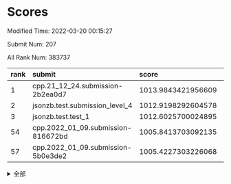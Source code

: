 # Scores

Modified Time: 2022-03-20 00:15:27

Submit Num: 207

All Rank Num: 383737

| rank |               submit               |       score        |       sigma        | pk_num |
| :--- | :--------------------------------- | :----------------- | :----------------- | :----- |
| 1    | cpp.21_12_24.submission-2b2ea0d7   | 1013.9843421956609 | 0.8035149315058777 | 7413   |
| 2    | jsonzb.test.submission_level_4     | 1012.9198292604578 | 0.7950997654132794 | 7413   |
| 3    | jsonzb.test.test_1                 | 1012.6025700024895 | 0.7886370852946495 | 7420   |
| 54   | cpp.2022_01_09.submission-816672bd | 1005.8413703092135 | 0.7228611442523769 | 7414   |
| 57   | cpp.2022_01_09.submission-5b0e3de2 | 1005.4227303226068 | 0.7160637408385437 | 7419   |


<details>
<summary>全部</summary>

| rank |                 submit                 |       score        |       sigma        | pk_num |
| :--- | :------------------------------------- | :----------------- | :----------------- | :----- |
| 1    | cpp.21_12_24.submission-2b2ea0d7       | 1013.9843421956609 | 0.8035149315058777 | 7413   |
| 2    | jsonzb.test.submission_level_4         | 1012.9198292604578 | 0.7950997654132794 | 7413   |
| 3    | jsonzb.test.test_1                     | 1012.6025700024895 | 0.7886370852946495 | 7420   |
| 4    | gobigger.level_3.submission_level_3_46 | 1012.2473584803346 | 0.7919465811172164 | 7415   |
| 5    | gobigger.level_3.submission_level_3_14 | 1011.0078615192671 | 0.7717160281007273 | 7416   |
| 6    | gobigger.level_3.submission_level_3_15 | 1010.9851218832289 | 0.7710143525390086 | 7420   |
| 7    | gobigger.level_3.submission_level_3_28 | 1010.9642933027665 | 0.8115140163556314 | 7418   |
| 8    | gobigger.level_3.submission_level_3_36 | 1010.8673562471831 | 0.7669185257189071 | 7413   |
| 9    | gobigger.level_3.submission_level_3_20 | 1010.8622930821342 | 0.7690882527147985 | 7422   |
| 10   | gobigger.level_3.submission_level_3_40 | 1010.8567996374272 | 0.7824355649513368 | 7413   |
| 11   | gobigger.level_3.submission_level_3_49 | 1010.7184946789201 | 0.7862705463244309 | 7412   |
| 12   | gobigger.level_3.submission_level_3_43 | 1010.7083709684191 | 0.7484775022292233 | 7418   |
| 13   | gobigger.level_3.submission_level_3_33 | 1010.6810157004031 | 0.7488520169191182 | 7414   |
| 14   | gobigger.level_3.submission_level_3_37 | 1010.5985868040876 | 0.7668591656581787 | 7413   |
| 15   | gobigger.level_3.submission_level_3_6  | 1010.5956118467757 | 0.7538526386648888 | 7418   |
| 16   | gobigger.level_3.submission_level_3_16 | 1010.5387557993002 | 0.7593477783269396 | 7420   |
| 17   | gobigger.level_3.submission_level_3_44 | 1010.472796635773  | 0.7639562325507375 | 7417   |
| 18   | gobigger.level_3.submission_level_3_29 | 1010.4312734732005 | 0.7463717841779091 | 7411   |
| 19   | gobigger.level_3.submission_level_3_1  | 1010.3642165180813 | 0.7573084729634743 | 7411   |
| 20   | gobigger.level_3.submission_level_3_5  | 1010.3558413156901 | 0.7677847419663356 | 7412   |
| 21   | gobigger.level_3.submission_level_3_21 | 1010.2721504176006 | 0.7715810302844196 | 7416   |
| 22   | gobigger.level_3.submission_level_3_0  | 1010.1706349643329 | 0.7291111691211416 | 7413   |
| 23   | gobigger.level_3.submission_level_3_31 | 1010.1092994555208 | 0.7525944728507665 | 7411   |
| 24   | gobigger.level_3.submission_level_3_19 | 1010.1008653563413 | 0.7413987486190227 | 7418   |
| 25   | gobigger.level_3.submission_level_3_3  | 1009.9997920717096 | 0.7612328570049303 | 7414   |
| 26   | gobigger.level_3.submission_level_3_32 | 1009.9831757900711 | 0.7644796175974921 | 7418   |
| 27   | gobigger.level_3.submission_level_3_47 | 1009.9633301614504 | 0.764137947909584  | 7415   |
| 28   | gobigger.level_3.submission_level_3_25 | 1009.888278373799  | 0.7613015428365176 | 7414   |
| 29   | gobigger.level_3.submission_level_3_45 | 1009.8768314673972 | 0.7567344007229021 | 7413   |
| 30   | gobigger.level_3.submission_level_3_10 | 1009.8162988101218 | 0.7611619620928558 | 7418   |
| 31   | gobigger.level_3.submission_level_3_38 | 1009.6322585196147 | 0.728274599403706  | 7419   |
| 32   | gobigger.level_3.submission_level_3_18 | 1009.6188737686083 | 0.7608824119850823 | 7413   |
| 33   | gobigger.level_3.submission_level_3_7  | 1009.612031730759  | 0.7579741363750796 | 7416   |
| 34   | gobigger.level_3.submission_level_3_27 | 1009.5907470705994 | 0.7551949819128709 | 7418   |
| 35   | gobigger.level_3.submission_level_3_30 | 1009.5863688846918 | 0.7609296252887892 | 7411   |
| 36   | gobigger.level_3.submission_level_3_24 | 1009.5593557352652 | 0.7671126433533303 | 7415   |
| 37   | gobigger.level_3.submission_level_3_12 | 1009.5285299781874 | 0.7431319345211087 | 7412   |
| 38   | gobigger.level_3.submission_level_3_22 | 1009.5123953398197 | 0.7365486066064678 | 7416   |
| 39   | gobigger.level_3.submission_level_3_4  | 1009.4488269668627 | 0.7423101993118322 | 7416   |
| 40   | gobigger.level_3.submission_level_3_42 | 1009.4470903552644 | 0.7689870030881606 | 7414   |
| 41   | gobigger.level_3.submission_level_3_23 | 1009.4367617795639 | 0.7525087576710074 | 7418   |
| 42   | gobigger.level_3.submission_level_3_34 | 1009.4206902890295 | 0.7723337468904214 | 7415   |
| 43   | gobigger.level_3.submission_level_3_13 | 1009.4027065288916 | 0.7486314696615164 | 7420   |
| 44   | gobigger.level_3.submission_level_3_2  | 1009.3799621544767 | 0.7441036115524425 | 7417   |
| 45   | gobigger.level_3.submission_level_3_26 | 1009.112704603568  | 0.754708888803536  | 7410   |
| 46   | gobigger.level_3.submission_level_3_8  | 1009.1046218871004 | 0.7520359413707343 | 7420   |
| 47   | gobigger.level_3.submission_level_3_39 | 1009.0343270096637 | 0.7370793927495329 | 7419   |
| 48   | gobigger.level_3.submission_level_3_48 | 1008.9399463024829 | 0.7638812573506831 | 7411   |
| 49   | gobigger.level_3.submission_level_3_9  | 1008.8723700562128 | 0.770838660164841  | 7413   |
| 50   | gobigger.level_3.submission_level_3_35 | 1008.808796325132  | 0.7242452262090787 | 7414   |
| 51   | gobigger.level_3.submission_level_3_11 | 1008.728773239524  | 0.7554066242480392 | 7417   |
| 52   | gobigger.level_3.submission_level_3_41 | 1008.6778918087765 | 0.7508906352401993 | 7413   |
| 53   | gobigger.level_3.submission_level_3_17 | 1008.0965366773341 | 0.7457402184692603 | 7418   |
| 54   | cpp.2022_01_09.submission-816672bd     | 1005.8413703092135 | 0.7228611442523769 | 7414   |
| 55   | gobigger.level_1.submission_level_1_46 | 1005.6594500512268 | 0.726378757981951  | 7410   |
| 56   | gobigger.level_1.submission_level_1_25 | 1005.4593982097663 | 0.7318027757972532 | 7416   |
| 57   | cpp.2022_01_09.submission-5b0e3de2     | 1005.4227303226068 | 0.7160637408385437 | 7419   |
| 58   | gobigger.level_1.submission_level_1_39 | 1005.1034001639789 | 0.7420246065409614 | 7417   |
| 59   | gobigger.level_1.submission_level_1_16 | 1004.8359654425207 | 0.7261630017907394 | 7414   |
| 60   | gobigger.level_1.submission_level_1_38 | 1004.6217911713715 | 0.7170724455897294 | 7414   |
| 61   | gobigger.level_1.submission_level_1_23 | 1004.4863844039091 | 0.7242530281438352 | 7417   |
| 62   | gobigger.level_1.submission_level_1_32 | 1004.3618600594358 | 0.7078452634703836 | 7412   |
| 63   | gobigger.level_1.submission_level_1_14 | 1004.3098075973842 | 0.7259604678130135 | 7416   |
| 64   | gobigger.level_1.submission_level_1_3  | 1004.2901078453253 | 0.7192637798845848 | 7417   |
| 65   | gobigger.level_1.submission_level_1_36 | 1004.2100830601074 | 0.718685173418489  | 7413   |
| 66   | gobigger.level_1.submission_level_1_43 | 1004.1793215896665 | 0.7142992256080899 | 7417   |
| 67   | gobigger.level_1.submission_level_1_29 | 1004.0717993719963 | 0.7284498763672831 | 7415   |
| 68   | gobigger.level_1.submission_level_1_45 | 1004.0706741879723 | 0.708153199830612  | 7419   |
| 69   | gobigger.level_1.submission_level_1_5  | 1003.9825675133588 | 0.713350124003149  | 7415   |
| 70   | gobigger.level_1.submission_level_1_48 | 1003.9009031913159 | 0.7142650071439177 | 7416   |
| 71   | gobigger.level_1.submission_level_1_13 | 1003.8881791005965 | 0.7127524183848694 | 7417   |
| 72   | gobigger.level_1.submission_level_1_30 | 1003.8259144102651 | 0.7215395822887499 | 7419   |
| 73   | gobigger.level_1.submission_level_1_41 | 1003.782040492971  | 0.729030742012495  | 7411   |
| 74   | gobigger.level_1.submission_level_1_35 | 1003.7195181632019 | 0.7172796295764448 | 7405   |
| 75   | gobigger.level_1.submission_level_1_21 | 1003.5092588461425 | 0.7107550467754266 | 7415   |
| 76   | gobigger.level_1.submission_level_1_49 | 1003.4909721637471 | 0.7126832952983775 | 7415   |
| 77   | gobigger.level_1.submission_level_1_2  | 1003.3630628437454 | 0.7143643897565428 | 7414   |
| 78   | gobigger.level_1.submission_level_1_40 | 1003.3169460588819 | 0.7169146613767398 | 7414   |
| 79   | gobigger.level_1.submission_level_1_7  | 1003.2692266666412 | 0.7110173563277399 | 7418   |
| 80   | gobigger.level_1.submission_level_1_1  | 1003.268575085337  | 0.716048472488343  | 7409   |
| 81   | gobigger.level_1.submission_level_1_0  | 1003.2479245621089 | 0.7144881219255781 | 7416   |
| 82   | gobigger.level_1.submission_level_1_8  | 1003.2062330160346 | 0.7207777014988881 | 7422   |
| 83   | gobigger.level_1.submission_level_1_47 | 1003.0946424267403 | 0.710051037671502  | 7415   |
| 84   | gobigger.level_1.submission_level_1_42 | 1003.0573821587262 | 0.7210869257108178 | 7412   |
| 85   | gobigger.level_1.submission_level_1_18 | 1003.0322891753657 | 0.7255083580111967 | 7410   |
| 86   | gobigger.level_1.submission_level_1_22 | 1002.9930978750955 | 0.705542518139758  | 7409   |
| 87   | gobigger.level_1.submission_level_1_27 | 1002.9751694779637 | 0.7111869316384695 | 7417   |
| 88   | gobigger.level_1.submission_level_1_28 | 1002.960584994988  | 0.7232096611461607 | 7417   |
| 89   | gobigger.level_1.submission_level_1_44 | 1002.8629641434717 | 0.7150310166485675 | 7421   |
| 90   | gobigger.level_1.submission_level_1_34 | 1002.8211522687553 | 0.7171744997509993 | 7415   |
| 91   | gobigger.level_1.submission_level_1_6  | 1002.806012979751  | 0.7166966466621246 | 7417   |
| 92   | gobigger.level_1.submission_level_1_15 | 1002.6858320650545 | 0.7120914254015652 | 7421   |
| 93   | gobigger.level_1.submission_level_1_20 | 1002.6250656110516 | 0.7142156365562138 | 7418   |
| 94   | gobigger.level_1.submission_level_1_10 | 1002.5884366884071 | 0.7151240731680698 | 7410   |
| 95   | gobigger.level_1.submission_level_1_33 | 1002.5667453318803 | 0.71481322134731   | 7414   |
| 96   | gobigger.level_1.submission_level_1_4  | 1002.5015193971198 | 0.7296280625382076 | 7414   |
| 97   | gobigger.level_1.submission_level_1_37 | 1002.4987840440477 | 0.7180012242672544 | 7415   |
| 98   | gobigger.level_1.submission_level_1_24 | 1002.486531471599  | 0.7100133189388443 | 7411   |
| 99   | gobigger.level_1.submission_level_1_19 | 1002.4476080213619 | 0.7117660423580003 | 7415   |
| 100  | gobigger.level_1.submission_level_1_31 | 1002.1128948493963 | 0.7099881647189035 | 7416   |
| 101  | gobigger.level_1.submission_level_1_17 | 1002.0282028205236 | 0.730573190974215  | 7411   |
| 102  | gobigger.level_1.submission_level_1_11 | 1002.0179272419008 | 0.7126320024041466 | 7412   |
| 103  | gobigger.level_1.submission_level_1_9  | 1001.9342249524598 | 0.7108805140341701 | 7411   |
| 104  | gobigger.level_1.submission_level_1_12 | 1001.8636627806884 | 0.7158250126761693 | 7413   |
| 105  | gobigger.level_1.submission_level_1_26 | 1001.3810943451431 | 0.7082033766134471 | 7417   |
| 106  | gobigger.random.submission_random_46   | 998.0629054262193  | 0.7079690630511015 | 7417   |
| 107  | gobigger.random.submission_random_9    | 997.3571597444344  | 0.7050414215374871 | 7418   |
| 108  | gobigger.random.submission_random_22   | 997.2850928414936  | 0.6969765974433179 | 7418   |
| 109  | gobigger.random.submission_random_8    | 996.9995066193504  | 0.6996567810322967 | 7413   |
| 110  | gobigger.random.submission_random_32   | 996.7859015710461  | 0.7022255141843684 | 7417   |
| 111  | gobigger.random.submission_random_12   | 996.71415426755    | 0.7143425047882824 | 7419   |
| 112  | gobigger.random.submission_random_38   | 996.6951944584016  | 0.7158761781472728 | 7413   |
| 113  | gobigger.random.submission_random_5    | 996.6141895909401  | 0.7202619815536168 | 7417   |
| 114  | gobigger.random.submission_random_17   | 996.5524919177846  | 0.7006672886168893 | 7412   |
| 115  | gobigger.random.submission_random_13   | 996.5184822282599  | 0.7285945620189133 | 7418   |
| 116  | gobigger.random.submission_random_37   | 996.4687585952952  | 0.712861526531066  | 7418   |
| 117  | gobigger.random.submission_random_16   | 996.4681857156806  | 0.7142860663504409 | 7413   |
| 118  | gobigger.random.submission_random_7    | 996.4640382236695  | 0.6964106343900873 | 7414   |
| 119  | gobigger.random.submission_random_11   | 996.4137499489153  | 0.7037340891949719 | 7419   |
| 120  | gobigger.random.submission_random_20   | 996.3973763248756  | 0.7087009961810623 | 7420   |
| 121  | gobigger.random.submission_random_49   | 996.3037431970506  | 0.7156643879527196 | 7414   |
| 122  | gobigger.random.submission_random_28   | 996.2729891283499  | 0.707756053377737  | 7413   |
| 123  | gobigger.random.submission_random_41   | 996.2090376905483  | 0.7003894729624897 | 7415   |
| 124  | gobigger.random.submission_random_36   | 996.2074893305467  | 0.7086567111434483 | 7415   |
| 125  | gobigger.random.submission_random_23   | 996.197416143238   | 0.7115747445819172 | 7415   |
| 126  | gobigger.random.submission_random_1    | 996.1956648102921  | 0.6944249169273982 | 7413   |
| 127  | gobigger.random.submission_random_18   | 996.1671430469752  | 0.7179703378926876 | 7415   |
| 128  | gobigger.random.submission_random_3    | 996.1078904787756  | 0.7051133495043143 | 7416   |
| 129  | gobigger.random.submission_random_47   | 996.0457656792986  | 0.7068509071588156 | 7417   |
| 130  | gobigger.random.submission_random_19   | 995.9601198136653  | 0.7259348676426773 | 7416   |
| 131  | gobigger.random.submission_random_34   | 995.9256242269508  | 0.6971952469689816 | 7408   |
| 132  | gobigger.random.submission_random_45   | 995.9216332630746  | 0.7022692655406082 | 7415   |
| 133  | gobigger.random.submission_random_42   | 995.9104252143135  | 0.7163617541400674 | 7411   |
| 134  | gobigger.random.submission_random_35   | 995.7703693197201  | 0.7176901509617477 | 7418   |
| 135  | gobigger.random.submission_random_39   | 995.7644071534083  | 0.7272839269697672 | 7419   |
| 136  | gobigger.random.submission_random_40   | 995.7423893678946  | 0.7139324604105888 | 7418   |
| 137  | gobigger.random.submission_random_33   | 995.7293115737915  | 0.7036644341462013 | 7420   |
| 138  | gobigger.random.submission_random_31   | 995.7278342071712  | 0.7086813449275037 | 7415   |
| 139  | gobigger.random.submission_random_2    | 995.6237071171407  | 0.7196569174670128 | 7418   |
| 140  | gobigger.random.submission_random_27   | 995.6194471623559  | 0.7187803199141876 | 7418   |
| 141  | gobigger.random.submission_random_21   | 995.592079980702   | 0.7177981499581509 | 7421   |
| 142  | gobigger.random.submission_random_25   | 995.558146306753   | 0.7060206105255215 | 7414   |
| 143  | gobigger.random.submission_random_30   | 995.5319286183851  | 0.7114041727239054 | 7416   |
| 144  | gobigger.random.submission_random_48   | 995.5119048909019  | 0.7124228006923521 | 7419   |
| 145  | gobigger.random.submission_random_6    | 995.4829075034964  | 0.711940667708431  | 7413   |
| 146  | gobigger.random.submission_random_26   | 995.4602015686697  | 0.7144207141271657 | 7422   |
| 147  | gobigger.random.submission_random_43   | 995.3708613851128  | 0.7134878569823712 | 7412   |
| 148  | gobigger.random.submission_random_29   | 995.3029862178859  | 0.7113697960308583 | 7412   |
| 149  | gobigger.random.submission_random_14   | 995.2612194397839  | 0.7121311425119887 | 7411   |
| 150  | gobigger.random.submission_random_44   | 995.2581772465988  | 0.7217922106721217 | 7412   |
| 151  | gobigger.random.submission_random_24   | 995.1936403293901  | 0.7218647727507538 | 7418   |
| 152  | gobigger.random.submission_random_0    | 995.0868438734341  | 0.7090018895081074 | 7419   |
| 153  | gobigger.random.submission_random_15   | 994.9466874089236  | 0.7280882667277764 | 7415   |
| 154  | gobigger.random.submission_random_4    | 994.4718314864083  | 0.722568018688393  | 7419   |
| 155  | gobigger.level_2.submission_level_2_30 | 994.4502744105902  | 0.7334222311517485 | 7418   |
| 156  | gobigger.random.submission_random_10   | 994.4061960972161  | 0.7282930521464379 | 7411   |
| 157  | gobigger.level_2.submission_level_2_37 | 993.6297683397538  | 0.7563193871712093 | 7414   |
| 158  | gobigger.level_2.submission_level_2_22 | 993.4637173276844  | 0.755954694057432  | 7420   |
| 159  | gobigger.level_2.submission_level_2_8  | 993.3304999551934  | 0.7311684759314409 | 7410   |
| 160  | gobigger.level_2.submission_level_2_45 | 993.1194274877886  | 0.7293173038084925 | 7418   |
| 161  | gobigger.level_2.submission_level_2_39 | 992.8380140135012  | 0.7490217979594749 | 7412   |
| 162  | gobigger.level_2.submission_level_2_33 | 992.8266530595419  | 0.7359373355458779 | 7416   |
| 163  | gobigger.level_2.submission_level_2_23 | 992.8058538722499  | 0.7334456462054507 | 7414   |
| 164  | gobigger.level_2.submission_level_2_49 | 992.8053750069781  | 0.7465086427908536 | 7417   |
| 165  | gobigger.level_2.submission_level_2_19 | 992.7702103889695  | 0.7428952078423722 | 7414   |
| 166  | gobigger.level_2.submission_level_2_26 | 992.7203407359601  | 0.7425631799968619 | 7413   |
| 167  | gobigger.level_2.submission_level_2_28 | 992.7021641449496  | 0.7288118691853472 | 7417   |
| 168  | gobigger.level_2.submission_level_2_13 | 992.6666682814209  | 0.7244498725601973 | 7412   |
| 169  | gobigger.level_2.submission_level_2_48 | 992.6334103345663  | 0.7441454543186219 | 7415   |
| 170  | gobigger.level_2.submission_level_2_9  | 992.5570342271001  | 0.7384406405214626 | 7414   |
| 171  | gobigger.level_2.submission_level_2_10 | 992.5509853148104  | 0.7323820447106533 | 7419   |
| 172  | gobigger.level_2.submission_level_2_38 | 992.5468290041031  | 0.7559981557526545 | 7416   |
| 173  | gobigger.level_2.submission_level_2_18 | 992.3671643090269  | 0.7591464264896982 | 7416   |
| 174  | gobigger.level_2.submission_level_2_5  | 992.3012207810049  | 0.7537846003196551 | 7408   |
| 175  | gobigger.level_2.submission_level_2_35 | 992.2852938199919  | 0.7382754561536228 | 7413   |
| 176  | gobigger.level_2.submission_level_2_46 | 992.2805065407853  | 0.7419710566071174 | 7419   |
| 177  | gobigger.level_2.submission_level_2_34 | 992.2676925210479  | 0.754387468645915  | 7414   |
| 178  | gobigger.level_2.submission_level_2_29 | 992.1480073004348  | 0.7461311622912542 | 7410   |
| 179  | gobigger.level_2.submission_level_2_40 | 992.1423845058822  | 0.7340988887362575 | 7420   |
| 180  | gobigger.level_2.submission_level_2_1  | 992.1410866671355  | 0.7308233533225819 | 7421   |
| 181  | gobigger.level_2.submission_level_2_21 | 992.1396091271985  | 0.7508435691655363 | 7411   |
| 182  | gobigger.level_2.submission_level_2_17 | 992.0836277106587  | 0.7477244909224963 | 7419   |
| 183  | gobigger.level_2.submission_level_2_20 | 992.0056745092968  | 0.7370766101368689 | 7415   |
| 184  | gobigger.level_2.submission_level_2_42 | 991.8788487942978  | 0.7487997156443603 | 7412   |
| 185  | gobigger.level_2.submission_level_2_11 | 991.8143923222176  | 0.7299939785635824 | 7415   |
| 186  | gobigger.level_2.submission_level_2_47 | 991.7707064317771  | 0.7415266410395464 | 7415   |
| 187  | gobigger.level_2.submission_level_2_43 | 991.7431869789419  | 0.7417927306808971 | 7419   |
| 188  | gobigger.level_2.submission_level_2_15 | 991.6467073821273  | 0.7531628464063315 | 7413   |
| 189  | gobigger.level_2.submission_level_2_32 | 991.6352428278016  | 0.7543505014022195 | 7414   |
| 190  | gobigger.level_2.submission_level_2_16 | 991.6142305478973  | 0.7651186730522629 | 7416   |
| 191  | gobigger.level_2.submission_level_2_2  | 991.6054403233998  | 0.7574254608052091 | 7420   |
| 192  | gobigger.level_2.submission_level_2_4  | 991.5356573661039  | 0.7385343046890427 | 7417   |
| 193  | gobigger.level_2.submission_level_2_0  | 991.2938919021998  | 0.7586892248735613 | 7412   |
| 194  | gobigger.level_2.submission_level_2_7  | 991.253397455955   | 0.7549020545763172 | 7412   |
| 195  | gobigger.level_2.submission_level_2_44 | 991.1245249990545  | 0.7694395591124802 | 7414   |
| 196  | gobigger.level_2.submission_level_2_31 | 991.1237718835127  | 0.7447192474788841 | 7415   |
| 197  | gobigger.level_2.submission_level_2_24 | 991.1160468235416  | 0.782848459723029  | 7419   |
| 198  | gobigger.level_2.submission_level_2_41 | 991.1041534339173  | 0.7387099365443407 | 7417   |
| 199  | gobigger.level_2.submission_level_2_25 | 991.0658127960646  | 0.7567247998665945 | 7416   |
| 200  | gobigger.level_2.submission_level_2_36 | 991.0126509359055  | 0.7335133897838113 | 7410   |
| 201  | gobigger.level_2.submission_level_2_14 | 990.9739434813619  | 0.7509785914306697 | 7418   |
| 202  | gobigger.level_2.submission_level_2_6  | 990.6893554237208  | 0.7428987640257554 | 7414   |
| 203  | gobigger.level_2.submission_level_2_27 | 990.6788756358976  | 0.766489676664524  | 7416   |
| 204  | gobigger.level_2.submission_level_2_3  | 990.6714498788708  | 0.7635710883402886 | 7412   |
| 205  | gobigger.level_2.submission_level_2_12 | 990.5567745811265  | 0.7650653148116959 | 7410   |
| 206  | gobigger.none.submission_none_0        | 976.9134542026701  | 1.3817227576889868 | 7419   |
| 207  | gobigger.none.submission_none_1        | 974.8515065713865  | 1.607032282271627  | 7411   |

</details>